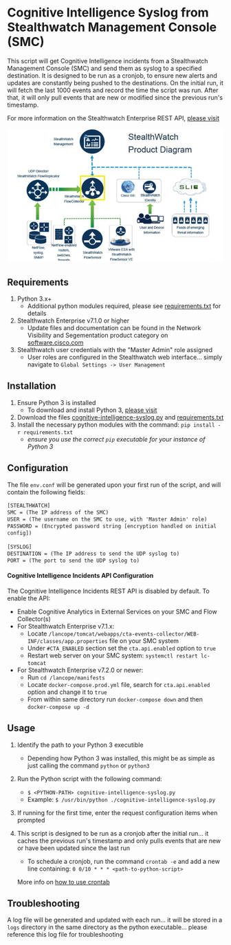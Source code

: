 # Cognitive Intelligence Syslog from Stealthwatch Management Console (SMC)
This script will get Cognitive Intelligence incidents from a Stealthwatch Management Console (SMC) and send them as syslog to a specified destination. It is designed to be run as a cronjob, to ensure new alerts and updates are constantly being pushed to the destinations. On the initial run, it will fetch the last 1000 events and record the time the script was run. After that, it will only pull events that are new or modified since the previous run's timestamp.

For more information on the Stealthwatch Enterprise REST API, [please visit](https://developer.cisco.com/docs/stealthwatch/enterprise/)

![diagram](./diagram.jpg)

## Requirements
1. Python 3.x+
    - Additional python modules required, please see [requirements.txt](requirements.txt) for details
2. Stealthwatch Enterprise v7.1.0 or higher
    - Update files and documentation can be found in the Network Visibility and Segementation product category on [software.cisco.com](https://software.cisco.com/download/home/286307082)
3. Stealthwatch user credentials with the "Master Admin" role assigned
    - User roles are configured in the Stealthwatch web interface... simply navigate to `Global Settings -> User Management`

## Installation
1. Ensure Python 3 is installed
   * To download and install Python 3, [please visit](https://www.python.org)
2. Download the files [cognitive-intelligence-syslog.py](cognitive-intelligence-syslog.py) and [requirements.txt](requirements.txt)
3. Install the necessary python modules with the command: `pip install -r requirements.txt`
    * *ensure you use the correct `pip` executable for your instance of Python 3*

## Configuration
The file `env.conf` will be generated upon your first run of the script, and will contain the following fields:
```
[STEALTHWATCH]
SMC = (The IP address of the SMC)
USER = (The username on the SMC to use, with 'Master Admin' role)
PASSWORD = (Encrypted password string [encryption handled on initial config])

[SYSLOG]
DESTINATION = (The IP address to send the UDP syslog to)
PORT = (The port to send the UDP syslog to)
```

#### **Cognitive Intelligence Incidents API Configuration**
The Cognitive Intelligence Incidents REST API is disabled by default. To enable the API:
* Enable Cognitive Analytics in External Services on your SMC and Flow Collector(s)
* For Stealthwatch Enterprise v7.1.x:
    * Locate `/lancope/tomcat/webapps/cta-events-collector/WEB-INF/classes/app.properties` file on your SMC system
    * Under `#CTA_ENABLED` section set the `cta.api.enabled` option to `true`
    * Restart web server on your SMC system: `systemctl restart lc-tomcat`
* For Stealthwatch Enterprise v7.2.0 or newer:
    * Run `cd /lancope/manifests`
    * Locate `docker-compose.prod.yml` file, search for `cta.api.enabled` option and change it to `true`
    * From within same directory run `docker-compose down` and then `docker-compose up -d`

## Usage
1. Identify the path to your Python 3 executible
    * Depending how Python 3 was installed, this might be as simple as just calling the command `python` or `python3`
2. Run the Python script with the following command:
    * `$ <PYTHON-PATH> cognitive-intelligence-syslog.py`
    * Example: `$ /usr/bin/python ./cognitive-intelligence-syslog.py`
3. If running for the first time, enter the request configuration items when prompted
4. This script is designed to be run as a cronjob after the initial run... it caches the previous run's timestamp and only pulls events that are new or have been updated since the last run
    * To schedule a cronjob, run the command `crontab -e` and add a new line containing: `0 0/10 * * * <path-to-python-script>`
    
    More info on [how to use crontab](https://opensource.com/article/17/11/how-use-cron-linux)

## Troubleshooting
A log file will be generated and updated with each run... it will be stored in a `logs` directory in the same directory as the python executable... please reference this log file for troubleshooting

